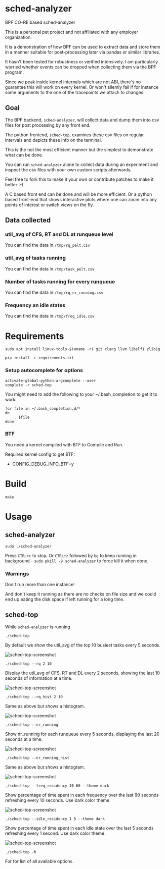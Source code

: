 # sched-analyzer

BPF CO-RE based sched-analyzer

This is a personal pet project and not affiliated with any employer
organization.

It is a demonstration of how BPF can be used to extract data and store them in
a manner suitable for post-processing later via pandas or similar libraries.

It hasn't been tested for robustness or verified intensively. I am particularly
worried whether events can be dropped when collecting them via the BPF program.

Since we peak inside kernel internals which are not ABI, there's no guarantee
this will work on every kernel. Or won't silently fail if for instance some
arguments to the one of the tracepoints we attach to changes.

## Goal

The BPF backend, `sched-analyzer`, will collect data and dump them into csv
files for post processing by any front end.

The python frontend, `sched-top`, examines these csv files on regular intervals
and depicts these info on the terminal.

This is the not the most efficient manner but the simplest to demonstrate what
can be done.

You can run `sched-analyzer` alone to collect data during an experiment and
inspect the csv files with your own custom scripts afterwards.

Feel free to fork this to make it your own or contribute patches to make it
better :-)

A C based front end can be done and will be more efficient. Or a python based
front-end that shows interactive plots where one can zoom into any points of
interest or switch views on the fly.

## Data collected

### util_avg of CFS, RT and DL at runqueue level

You can find the data in `/tmp/rq_pelt.csv`

### util_avg of tasks running

You can find the data in `/tmp/task_pelt.csv`

### Number of tasks running for every runqueue

You can find the data in `/tmp/rq_nr_running.csv`

### Frequency an idle states

You can find the data in `/tmp/freq_idle.csv`


# Requirements

```
sudo apt install linux-tools-$(uname -r) git clang llvm libelf1 zlib1g

pip install -r requirements.txt
```

### Setup autocomplete for options

```
activate-global-python-argcomplete --user
complete -r sched-top
```
You might need to add the following to your ~/.bash_completion to get it to
work:

```
for file in ~/.bash_completion.d/*
do
	. $file
done
```

### BTF

You need a kernel compiled with BTF to Compile and Run.

Required kernel config to get BTF:

- CONFIG_DEBUG_INFO_BTF=y

# Build

```
make
```

# Usage

## sched-analyzer

```
sudo ./sched-analyzer
```

Press `CTRL+c` to stop. Or `CTRL+z` followed by `bg` to keep running in
background - `sudo pkill -9 sched-analyzer` to force kill it when done.

### Warnings

Don't run more than one instance!

And don't keep it running as there are no checks on file size and we could end
up eating the disk space if left running for a long time.

## sched-top

While `sched-analyzer` is running

```
./sched-top
```

By default we show the util_avg of the top 10 busiest tasks every 5 seconds.

![sched-top-screenshot](screenshots/sched-top-task.png?raw=true "sched-top")

```
./sched-top --rq 2 10
```

Display the util_avg of CFS, RT and DL every 2 seconds, showing the last 10
seconds of information at a time.

![sched-top-screenshot](screenshots/sched-top-rq.png?raw=true "sched-top --rq 2 20")

```
./sched-top --rq_hist 2 10
```

Same as above but shows a histogram.

![sched-top-screenshot](screenshots/sched-top-rq-hist.png?raw=true "sched-top --rq_hist 2 20")

```
./sched-top --nr_running
```

Show nr_running for each runqueue every 5 seconds, displaying the last 20
seconds at a time.

![sched-top-screenshot](screenshots/sched-top-nr-running.png?raw=true "sched-top --nr_running")

```
./sched-top --nr_running_hist
```

Same as above but shows a histogram.

![sched-top-screenshot](screenshots/sched-top-nr-running-hist.png?raw=true "sched-top --nr_running_hist")

```
./sched-top --freq_residency 10 60 --theme dark
```

Show percentage of time spent in each frequency over the last 60 seconds
refreshing every 10 seconds. Use dark color theme.

![sched-top-screenshot](screenshots/sched-top-freq-residency.png?raw=true "sched-top --freq_residency 10 60 --theme dark")

```
./sched-top --idle_residency 1 5 --theme dark
```

Show percentage of time spent in each idle state over the last 5 seconds
refreshing every 1 second. Use dark color theme.

![sched-top-screenshot](screenshots/sched-top-idle-residency.png?raw=true "sched-top --idle_residency 1 5 --theme dark")

```
./sched-top -h
```

For for list of all available options.
